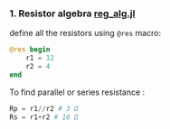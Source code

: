 ### 1. Resistor algebra [reg_alg.jl](https://github.com/Devansh0210/Julia-HelpScripts/blob/main/reg_alg.jl)

define all the resistors using `@res` macro:
```julia
@res begin
	r1 = 12
	r2 = 4
end
```

To find parallel or series resistance :
```julia
Rp = r1//r2 # 3 Ω 
Rs = r1+r2 # 16 Ω
